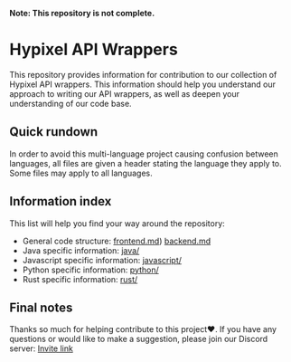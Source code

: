 **Note: This repository is not complete.**

# Hypixel API Wrappers

This repository provides information for contribution to our collection of Hypixel API wrappers. This information should help you understand our approach to writing our API wrappers, as well as deepen your understanding of our code base.

## Quick rundown
In order to avoid this multi-language project causing confusion between languages, all files are given a header stating the language they apply to. Some files may apply to all languages.


## Information index
This list will help you find your way around the repository:

 - General code structure: [frontend.md](https://github.com/hypixelapiwrapper/contribution-information/blob/master/frontend.md)) [backend.md](https://github.com/hypixelapiwrapper/contribution-information/blob/master/backend.md)
 - Java specific information: [java/](https://github.com/hypixelapiwrapper/contribution-information/tree/master/java)
 - Javascript specific information: [javascript/](https://github.com/hypixelapiwrapper/contribution-information/tree/master/javascript)
 - Python specific information: [python/](https://github.com/hypixelapiwrapper/contribution-information/tree/master/python)
 - Rust specific information: [rust/](https://github.com/hypixelapiwrapper/contribution-information/tree/master/rust)

## Final notes
Thanks so much for helping contribute to this project❤️. If you have any questions or would like to make a suggestion, please join our Discord server: [Invite link](https://discord.gg/NkRQHemWtJ)
